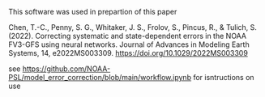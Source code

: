This software was used in prepartion of this paper

Chen, T.-C., Penny, S. G., Whitaker, J. S., Frolov, S., Pincus, R., & Tulich, S. (2022). Correcting systematic and state-dependent errors in the NOAA FV3-GFS using neural networks. Journal of Advances in Modeling Earth Systems, 14, e2022MS003309. https://doi.org/10.1029/2022MS003309

see https://github.com/NOAA-PSL/model_error_correction/blob/main/workflow.ipynb for isntructions on use
